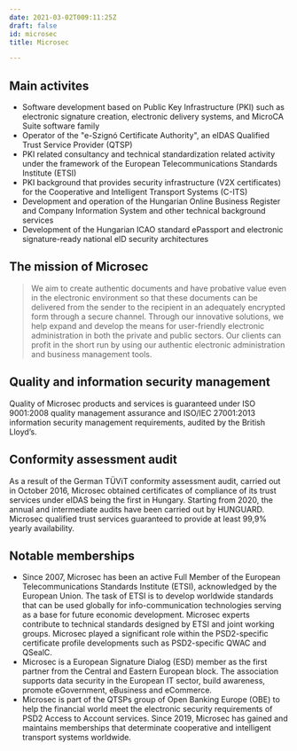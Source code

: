 ```yaml
---
date: 2021-03-02T009:11:25Z
draft: false
id: microsec
title: Microsec

---
```


## Main activites 
- Software development based on Public Key Infrastructure (PKI) such as electronic signature creation, electronic delivery systems, and MicroCA Suite software family 
- Operator of the "e-Szignó Certificate Authority", an eIDAS Qualified Trust Service Provider (QTSP) 
- PKI related consultancy and technical standardization related activity under the framework of the European Telecommunications Standards Institute (ETSI) 
- PKI background that provides security infrastructure (V2X certificates) for the Cooperative and Intelligent Transport Systems (C-ITS) 
- Development and operation of the Hungarian Online Business Register and Company Information System and other technical background services 
- Development of the Hungarian ICAO standard ePassport and electronic signature-ready national eID security architectures 



## The mission of Microsec

> We aim to create authentic documents and have probative value even in the electronic environment so that these documents can be delivered from the sender to the recipient in an adequately encrypted form through a secure channel. Through our innovative solutions, we help expand and develop the means for user-friendly electronic administration in both the private and public sectors. Our clients can profit in the short run by using our authentic electronic administration and business management tools. 


## Quality and information security management 

Quality of Microsec products and services is guaranteed under ISO 9001:2008 quality management assurance and ISO/IEC 27001:2013 information security management requirements, audited by the British Lloyd’s. 


## Conformity assessment audit 
As a result of the German TÜViT conformity assessment audit, carried out in October 2016, Microsec obtained certificates of compliance of its trust services under eIDAS being the first in Hungary. Starting from 2020, the annual and intermediate audits have been carried out by HUNGUARD. Microsec qualified trust services guaranteed to provide at least 99,9% yearly availability. 


## Notable memberships  
- Since 2007, Microsec has been an active Full Member of the European Telecommunications Standards Institute (ETSI), acknowledged by the European Union. The task of ETSI is to develop worldwide standards that can be used globally for info-communication technologies serving as a base for future economic development. Microsec experts contribute to technical standards designed by ETSI and joint working groups. Microsec played a significant role within the PSD2-specific certificate profile developments such as PSD2-specific QWAC and QSealC. 
- Microsec is a European Signature Dialog (ESD) member as the first partner from the Central and Eastern European block. The association supports data security in the European IT sector, build awareness, promote eGovernment, eBusiness and eCommerce. 
- Microsec is part of the QTSPs group of Open Banking Europe (OBE) to help the financial world meet the electronic security requirements of PSD2 Access to Account services. 
Since 2019, Microsec has gained and maintains memberships that determinate cooperative and intelligent transport systems worldwide. 
